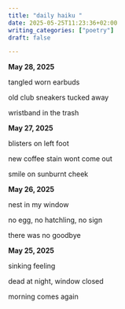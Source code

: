 ```yaml
---
title: "daily haiku "
date: 2025-05-25T11:23:36+02:00
writing_categories: ["poetry"]
draft: false

---
```


**May 28, 2025** 

tangled worn earbuds

old club sneakers tucked away 

wristband in the trash

**May 27, 2025** 

blisters on left foot  

new coffee stain wont come out  

smile on sunburnt cheek 

**May 26, 2025** 

nest in my window

no egg, no hatchling, no sign

there was no goodbye 

**May 25, 2025**  

sinking feeling 

dead at night, window closed 

morning comes again